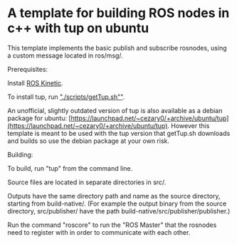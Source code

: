 # A template for building ROS nodes in c++ with tup on ubuntu

This template implements the basic publish and subscribe rosnodes, using a custom message located in ros/msg/.

Prerequisites:

Install [ROS Kinetic](http://wiki.ros.org/kinetic/Installation/Ubuntu).

To install tup, run ["./scripts/getTup.sh""](scripts/getTup.sh).

An unofficial, slightly outdated version of tup is also available as a debian package for ubuntu: [https://launchpad.net/~cezary0/+archive/ubuntu/tup](https://launchpad.net/~cezary0/+archive/ubuntu/tup). However this template is meant to be used with the tup version that getTup.sh downloads and builds so use the debian package at your own risk.

Building:

To build, run "tup" from the command line.

Source files are located in separate directories in src/.

Outputs have the same directory path and name as the source directory, starting from build-native/.
(For example the output binary from the source directory, src/publisher/ have the path build-native/src/publisher/publisher.)

Run the command "roscore" to run the "ROS Master" that the rosnodes need to register with in order to communicate with each other.
